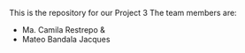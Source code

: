 This is the repository for our Project 3
The team members are:
- Ma. Camila Restrepo &
- Mateo Bandala Jacques

